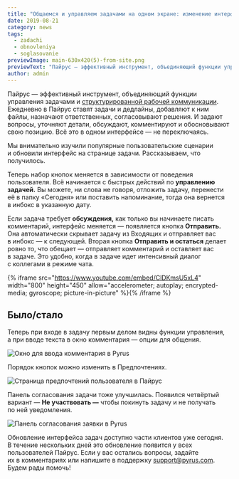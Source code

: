 ```yaml
---
title: "Общаемся и управляем задачами на одном экране: изменение интерфейса"
date: 2019-08-21
category: news
tags:
  - zadachi
  - obnovleniya
  - soglasovanie
previewImage: main-630x420(5)-from-site.png
previewText: "Пайрус — эффективный инструмент, объединяющий функции управления задачами и структурированной рабочей коммуникации. Ежедневно в Пайрус ставят задачи и дедлайны, добавляют к ним файлы, назначают ответственных, согласовывают решения. И задают вопросы, уточняют детали, обсуждают, комментируют и обосновывают свою позицию. Всё это в одном интерфейсе — не переключаясь."
author: admin
---
```

Пайрус — эффективный инструмент, объединяющий функции управления задачами и [структурированной рабочей коммуникации](https://pyrus.com/ru/product). Ежедневно в Пайрус ставят задачи и дедлайны, добавляют к ним файлы, назначают ответственных, согласовывают решения. И задают вопросы, уточняют детали, обсуждают, комментируют и обосновывают свою позицию. Всё это в одном интерфейсе — не переключаясь.

Мы внимательно изучили популярные пользовательские сценарии и обновили интерфейс на странице задачи. Рассказываем, что получилось.

Теперь набор кнопок меняется в зависимости от поведения пользователя. Всё начинается с быстрых действий по **управлению задачей.** Вы можете, ни слова не говоря, отложить задачу, перенести её в папку «Сегодня» или поставить напоминание, тогда она вернется в инбокс в указанную дату.

Если задача требует **обсуждения,** как только вы начинаете писать комментарий, интерфейс меняется — появляется кнопка **Отправить.** Она автоматически скрывает задачу из Входящих и отправляет вас в инбокс — к следующей. Вторая кнопка **Отправить и остаться** делает ровно то, что обещает — отправляет комментарий и оставляет вас в задаче. Это удобно, когда в задаче идет интенсивный диалог с коллегами в режиме чата.

{% iframe src="https://www.youtube.com/embed/ClDKmsU5xL4" width="800" height="450"  allow="accelerometer; autoplay; encrypted-media; gyroscope; picture-in-picture" %}{% /iframe %}

## Было/стало

Теперь при входе в задачу первым делом видны функции управления, а при вводе текста в окно комментария — опции для общения.

![Окно для ввода комментария в Pyrus](before-after-02.webp)

Порядок кнопок можно изменить в Предпочтениях.

![Страница предпочтений пользователя в Пайрус](prefs.webp)

Панель согласования задачи тоже улучшилась. Появился четвёртый вариант — **Не участвовать —** чтобы покинуть задачу и не получать по ней уведомления.

![Панель согласования заявки в Pyrus](approve-01.webp)

Обновление интерфейса задач доступно части клиентов уже сегодня. В течение нескольких дней это обновление появится у всех пользователей Пайрус. Если у вас остались вопросы, задайте их в комментариях или напишите в поддержку [support@pyrus.com](mailto:support@pyrus.com). Будем рады помочь!